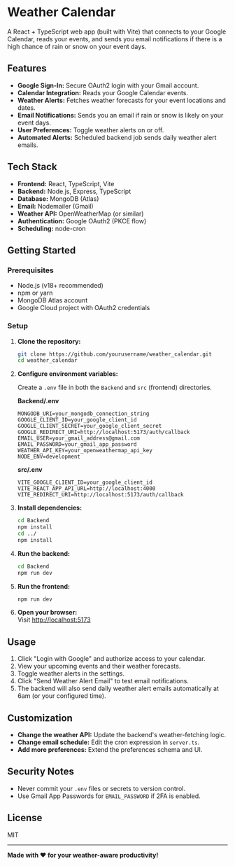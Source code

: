 # Weather Calendar

A React + TypeScript web app (built with Vite) that connects to your Google Calendar, reads your events, and sends you email notifications if there is a high chance of rain or snow on your event days.

## Features

- **Google Sign-In:** Secure OAuth2 login with your Gmail account.
- **Calendar Integration:** Reads your Google Calendar events.
- **Weather Alerts:** Fetches weather forecasts for your event locations and dates.
- **Email Notifications:** Sends you an email if rain or snow is likely on your event days.
- **User Preferences:** Toggle weather alerts on or off.
- **Automated Alerts:** Scheduled backend job sends daily weather alert emails.

## Tech Stack

- **Frontend:** React, TypeScript, Vite
- **Backend:** Node.js, Express, TypeScript
- **Database:** MongoDB (Atlas)
- **Email:** Nodemailer (Gmail)
- **Weather API:** OpenWeatherMap (or similar)
- **Authentication:** Google OAuth2 (PKCE flow)
- **Scheduling:** node-cron

## Getting Started

### Prerequisites

- Node.js (v18+ recommended)
- npm or yarn
- MongoDB Atlas account
- Google Cloud project with OAuth2 credentials

### Setup

1. **Clone the repository:**
   ```sh
   git clone https://github.com/yourusername/weather_calendar.git
   cd weather_calendar
   ```

2. **Configure environment variables:**

   Create a `.env` file in both the `Backend` and `src` (frontend) directories.

   **Backend/.env**
   ```
   MONGODB_URI=your_mongodb_connection_string
   GOOGLE_CLIENT_ID=your_google_client_id
   GOOGLE_CLIENT_SECRET=your_google_client_secret
   GOOGLE_REDIRECT_URI=http://localhost:5173/auth/callback
   EMAIL_USER=your_gmail_address@gmail.com
   EMAIL_PASSWORD=your_gmail_app_password
   WEATHER_API_KEY=your_openweathermap_api_key
   NODE_ENV=development
   ```

   **src/.env**
   ```
   VITE_GOOGLE_CLIENT_ID=your_google_client_id
   VITE_REACT_APP_API_URL=http://localhost:4000
   VITE_REDIRECT_URI=http://localhost:5173/auth/callback
   ```

3. **Install dependencies:**

   ```sh
   cd Backend
   npm install
   cd ../
   npm install
   ```

4. **Run the backend:**

   ```sh
   cd Backend
   npm run dev
   ```

5. **Run the frontend:**

   ```sh
   npm run dev
   ```

6. **Open your browser:**  
   Visit [http://localhost:5173](http://localhost:5173)

## Usage

1. Click "Login with Google" and authorize access to your calendar.
2. View your upcoming events and their weather forecasts.
3. Toggle weather alerts in the settings.
4. Click "Send Weather Alert Email" to test email notifications.
5. The backend will also send daily weather alert emails automatically at 6am (or your configured time).

## Customization

- **Change the weather API:** Update the backend's weather-fetching logic.
- **Change email schedule:** Edit the cron expression in `server.ts`.
- **Add more preferences:** Extend the preferences schema and UI.

## Security Notes

- Never commit your `.env` files or secrets to version control.
- Use Gmail App Passwords for `EMAIL_PASSWORD` if 2FA is enabled.

## License

MIT

---

**Made with ❤️ for your weather-aware productivity!**